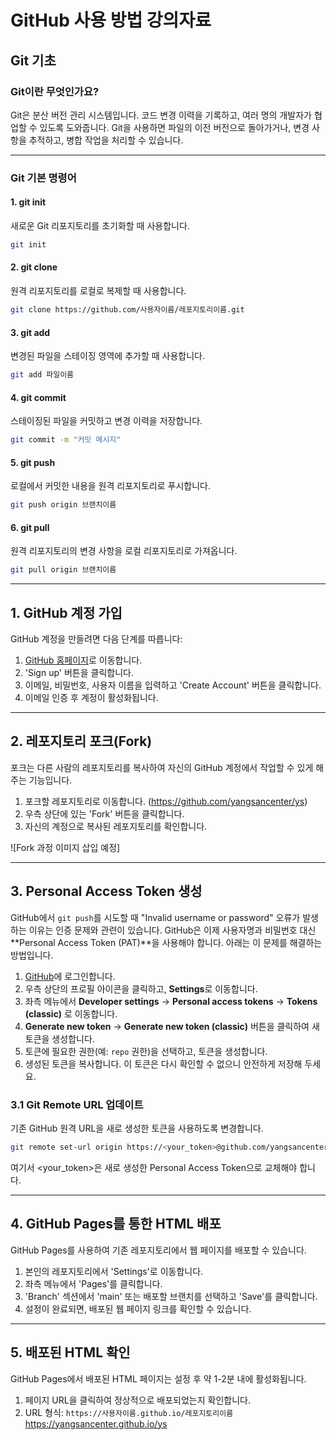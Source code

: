# GitHub 사용 방법 강의자료

## Git 기초

### Git이란 무엇인가요?
Git은 분산 버전 관리 시스템입니다. 코드 변경 이력을 기록하고, 여러 명의 개발자가 협업할 수 있도록 도와줍니다. Git을 사용하면 파일의 이전 버전으로 돌아가거나, 변경 사항을 추적하고, 병합 작업을 처리할 수 있습니다.

---

### Git 기본 명령어

#### 1. git init
새로운 Git 리포지토리를 초기화할 때 사용합니다.

```bash
git init
```

#### 2. git clone
원격 리포지토리를 로컬로 복제할 때 사용합니다.

```bash
git clone https://github.com/사용자이름/레포지토리이름.git
```

#### 3. git add
변경된 파일을 스테이징 영역에 추가할 때 사용합니다.

```bash
git add 파일이름
```

#### 4. git commit
스테이징된 파일을 커밋하고 변경 이력을 저장합니다.

```bash
git commit -m "커밋 메시지"
```

#### 5. git push
로컬에서 커밋한 내용을 원격 리포지토리로 푸시합니다.

```bash
git push origin 브랜치이름
```

#### 6. git pull
원격 리포지토리의 변경 사항을 로컬 리포지토리로 가져옵니다.

```bash
git pull origin 브랜치이름
```

---


## 1. GitHub 계정 가입
GitHub 계정을 만들려면 다음 단계를 따릅니다:
1. [GitHub 홈페이지](https://github.com)로 이동합니다.
2. 'Sign up' 버튼을 클릭합니다.
3. 이메일, 비밀번호, 사용자 이름을 입력하고 'Create Account' 버튼을 클릭합니다.
4. 이메일 인증 후 계정이 활성화됩니다.

---

## 2. 레포지토리 포크(Fork)
포크는 다른 사람의 레포지토리를 복사하여 자신의 GitHub 계정에서 작업할 수 있게 해주는 기능입니다.

1. 포크할 레포지토리로 이동합니다. (https://github.com/yangsancenter/ys)
2. 우측 상단에 있는 'Fork' 버튼을 클릭합니다.
3. 자신의 계정으로 복사된 레포지토리를 확인합니다.

![Fork 과정 이미지 삽입 예정]

---

## 3. Personal Access Token 생성

GitHub에서 `git push`를 시도할 때 "Invalid username or password" 오류가 발생하는 이유는 인증 문제와 관련이 있습니다. GitHub은 이제 사용자명과 비밀번호 대신 **Personal Access Token (PAT)**을 사용해야 합니다. 아래는 이 문제를 해결하는 방법입니다.

1. [GitHub](https://github.com)에 로그인합니다.
2. 우측 상단의 프로필 아이콘을 클릭하고, **Settings**로 이동합니다.
3. 좌측 메뉴에서 **Developer settings** → **Personal access tokens** → **Tokens (classic)** 로 이동합니다.
4. **Generate new token** → **Generate new token (classic)** 버튼을 클릭하여 새 토큰을 생성합니다.
5. 토큰에 필요한 권한(예: `repo` 권한)을 선택하고, 토큰을 생성합니다.
6. 생성된 토큰을 복사합니다. 이 토큰은 다시 확인할 수 없으니 안전하게 저장해 두세요.

### 3.1 Git Remote URL 업데이트

기존 GitHub 원격 URL을 새로 생성한 토큰을 사용하도록 변경합니다.

```bash
git remote set-url origin https://<your_token>@github.com/yangsancenter/ys.git
```

여기서 <your_token>은 새로 생성한 Personal Access Token으로 교체해야 합니다.

---

## 4. GitHub Pages를 통한 HTML 배포
GitHub Pages를 사용하여 기존 레포지토리에서 웹 페이지를 배포할 수 있습니다.

1. 본인의 레포지토리에서 'Settings'로 이동합니다.
2. 좌측 메뉴에서 'Pages'를 클릭합니다.
3. 'Branch' 섹션에서 'main' 또는 배포할 브랜치를 선택하고 'Save'를 클릭합니다.
4. 설정이 완료되면, 배포된 웹 페이지 링크를 확인할 수 있습니다.

---

## 5. 배포된 HTML 확인
GitHub Pages에서 배포된 HTML 페이지는 설정 후 약 1-2분 내에 활성화됩니다.

1. 페이지 URL을 클릭하여 정상적으로 배포되었는지 확인합니다.
2. URL 형식: `https://사용자이름.github.io/레포지토리이름`
https://yangsancenter.github.io/ys

